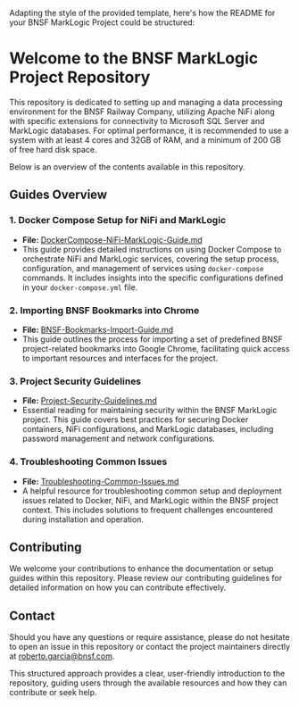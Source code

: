 Adapting the style of the provided template, here's how the README for your BNSF MarkLogic Project could be structured:

# Welcome to the BNSF MarkLogic Project Repository

This repository is dedicated to setting up and managing a data processing environment for the BNSF Railway Company, utilizing Apache NiFi along with specific extensions for connectivity to Microsoft SQL Server and MarkLogic databases. For optimal performance, it is recommended to use a system with at least 4 cores and 32GB of RAM, and a minimum of 200 GB of free hard disk space.

Below is an overview of the contents available in this repository.

## Guides Overview

### 1. Docker Compose Setup for NiFi and MarkLogic

- **File:** [DockerCompose-NiFi-MarkLogic-Guide.md](README/DockerCompose-NiFi-MarkLogic-Guide.md)
- This guide provides detailed instructions on using Docker Compose to orchestrate NiFi and MarkLogic services, covering the setup process, configuration, and management of services using `docker-compose` commands. It includes insights into the specific configurations defined in your `docker-compose.yml` file.

### 2. Importing BNSF Bookmarks into Chrome

- **File:** [BNSF-Bookmarks-Import-Guide.md](README/BNSF-Bookmarks-Import-Guide.md)
- This guide outlines the process for importing a set of predefined BNSF project-related bookmarks into Google Chrome, facilitating quick access to important resources and interfaces for the project.

### 3. Project Security Guidelines

- **File:** [Project-Security-Guidelines.md](README/Project-Security-Guidelines.md)
- Essential reading for maintaining security within the BNSF MarkLogic project. This guide covers best practices for securing Docker containers, NiFi configurations, and MarkLogic databases, including password management and network configurations.

### 4. Troubleshooting Common Issues

- **File:** [Troubleshooting-Common-Issues.md](README/Troubleshooting-Common-Issues.md)
- A helpful resource for troubleshooting common setup and deployment issues related to Docker, NiFi, and MarkLogic within the BNSF project context. This includes solutions to frequent challenges encountered during installation and operation.

## Contributing

We welcome your contributions to enhance the documentation or setup guides within this repository. Please review our contributing guidelines for detailed information on how you can contribute effectively.

## Contact

Should you have any questions or require assistance, please do not hesitate to open an issue in this repository or contact the project maintainers directly at [roberto.garcia@bnsf.com](mailto:roberto.garcia@bnsf.com).

This structured approach provides a clear, user-friendly introduction to the repository, guiding users through the available resources and how they can contribute or seek help.
